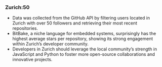 ### Zurich:50
- Data was collected from the GitHub API by filtering users located in Zurich with over 50 followers and retrieving their most recent repositories.
- BitBake, a niche language for embedded systems, surprisingly has the highest average stars per repository, showing its strong engagement within Zurich’s developer community.
- Developers in Zurich should leverage the local community’s strength in JavaScript and Python to foster more open-source collaborations and innovative projects.
